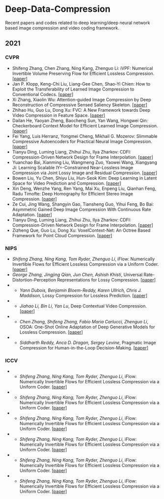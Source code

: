 # Deep-Data-Compression
Recent papers and codes related to deep learning/deep neural network based image compression and video coding framework. 

## 2021
### CVPR
* Shifeng Zhang, Chen Zhang, Ning Kang, Zhenguo Li: iVPF: Numerical Invertible Volume Preserving Flow for Efficient Lossless Compression. [[paper]](https://arxiv.org/abs/2103.16211)
* Jan P. Klopp, Keng-Chi Liu, Liang-Gee Chen, Shao-Yi Chien: How to Exploit the Transferability of Learned Image Compression to Conventional Codecs. [[paper]](https://arxiv.org/abs/2012.01874)
* Xi Zhang, Xiaolin Wu: Attention-guided Image Compression by Deep Reconstruction of Compressive Sensed Saliency Skeleton. [[paper]](https://arxiv.org/abs/2103.15368)
* Zhihao Hu, Guo Lu, Dong Xu: FVC: A New Framework towards Deep Video Compression in Feature Space. [[paper]](https://arxiv.org/abs/2105.09600)
* Dailan He, Yaoyan Zheng, Baocheng Sun, Yan Wang, Hongwei Qin: Checkerboard Context Model for Efficient Learned Image Compression. [[paper]](https://arxiv.org/abs/2103.15306)
* Fei Yang, Luis Herranz, Yongmei Cheng, Mikhail G. Mozerov: Slimmable Compressive Autoencoders for Practical Neural Image Compression. [[paper]](https://arxiv.org/abs/2103.15726)
* Tianyu Ding, Luming Liang, Zhihui Zhu, Ilya Zharkov: CDFI: Compression-Driven Network Design for Frame Interpolation. [[paper]](https://arxiv.org/abs/2103.10559)
* Yuanchao Bai, Xianming Liu, Wangmeng Zuo, Yaowei Wang, Xiangyang Ji: Learning Scalable lY=-Constrained Near-Lossless Image Compression via Joint Lossy Image and Residual Compression. [[paper]](https://arxiv.org/abs/2103.17015)
* Bowen Liu, Yu Chen, Shiyu Liu, Hun-Seok Kim: Deep Learning in Latent Space for Video Prediction and Compression. [[paper]](https://openaccess.thecvf.com/content/CVPR2021/papers/Liu_Deep_Learning_in_Latent_Space_for_Video_Prediction_and_Compression_CVPR_2021_paper.pdf)
* Xin Deng, Wenzhe Yang, Ren Yang, Mai Xu, Enpeng Liu, Qianhan Feng, Radu Timofte: Deep Homography for Efficient Stereo Image Compression. [[paper]](https://openaccess.thecvf.com/content/CVPR2021/papers/Deng_Deep_Homography_for_Efficient_Stereo_Image_Compression_CVPR_2021_paper.pdf)
* Ze Cui, Jing Wang, Shangyin Gao, Tiansheng Guo, Yihui Feng, Bo Bai: Asymmetric Gained Deep Image Compression With Continuous Rate Adaptation. [[paper]](https://openaccess.thecvf.com/content/CVPR2021/papers/Cui_Asymmetric_Gained_Deep_Image_Compression_With_Continuous_Rate_Adaptation_CVPR_2021_paper.pdf)
* Tianyu Ding, Luming Liang, Zhihui Zhu, Ilya Zharkov: CDFI: Compression-Driven Network Design for Frame Interpolation. [[paper]](https://arxiv.org/abs/2103.10559)
* Zizheng Que, Guo Lu, Dong Xu: VoxelContext-Net: An Octree Based Framework for Point Cloud Compression. [[paper]](https://openaccess.thecvf.com/content/CVPR2021/papers/Que_VoxelContext-Net_An_Octree_Based_Framework_for_Point_Cloud_Compression_CVPR_2021_paper.pdf)

### NIPS
* *Shifeng Zhang, Ning Kang, Tom Ryder, Zhenguo Li*, iFlow: Numerically Invertible Flows for Efficient Lossless Compression via a Uniform Coder. [[paper]](https://arxiv.org/abs/2111.00965)
* *George Zhang, Jingjing Qian, Jun Chen, Ashish Khisti*, Universal Rate-Distortion-Perception Representations for Lossy Compression. [[paper]](https://arxiv.org/abs/2106.10311)
* * *Yann Dubois, Benjamin Bloem-Reddy, Karen Ullrich, Chris J. Maddison*, Lossy Compression for Lossless Prediction. [[paper]](https://arxiv.org/abs/2106.10800)
* * *Jiahao Li, Bin Li, Yan Lu*, Deep Contextual Video Compression. [[paper]](https://arxiv.org/abs/2109.15047v2)
* * *Chen Zhang, Shifeng Zhang, Fabio Maria Carlucci, Zhenguo Li*, OSOA: One-Shot Online Adaptation of Deep Generative Models for Lossless Compression. [[paper]](https://arxiv.org/abs/2111.01662v1)
* * *Siddharth Reddy, Anca D. Dragan, Sergey Levine*, Pragmatic Image Compression for Human-in-the-Loop Decision-Making. [[paper]](https://arxiv.org/abs/2108.04219)

### ICCV
* * *Shifeng Zhang, Ning Kang, Tom Ryder, Zhenguo Li*, iFlow: Numerically Invertible Flows for Efficient Lossless Compression via a Uniform Coder. [[paper]](https://arxiv.org/abs/2111.00965)
* * *Shifeng Zhang, Ning Kang, Tom Ryder, Zhenguo Li*, iFlow: Numerically Invertible Flows for Efficient Lossless Compression via a Uniform Coder. [[paper]](https://arxiv.org/abs/2111.00965)
* * *Shifeng Zhang, Ning Kang, Tom Ryder, Zhenguo Li*, iFlow: Numerically Invertible Flows for Efficient Lossless Compression via a Uniform Coder. [[paper]](https://arxiv.org/abs/2111.00965)
* * *Shifeng Zhang, Ning Kang, Tom Ryder, Zhenguo Li*, iFlow: Numerically Invertible Flows for Efficient Lossless Compression via a Uniform Coder. [[paper]](https://arxiv.org/abs/2111.00965)
* * *Shifeng Zhang, Ning Kang, Tom Ryder, Zhenguo Li*, iFlow: Numerically Invertible Flows for Efficient Lossless Compression via a Uniform Coder. [[paper]](https://arxiv.org/abs/2111.00965)
* * *Shifeng Zhang, Ning Kang, Tom Ryder, Zhenguo Li*, iFlow: Numerically Invertible Flows for Efficient Lossless Compression via a Uniform Coder. [[paper]](https://arxiv.org/abs/2111.00965)
